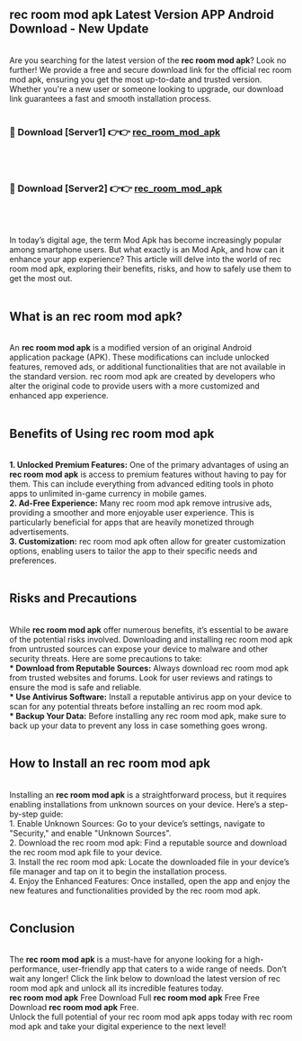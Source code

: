 ## rec room mod apk Latest Version APP Android Download - New Update
<br>
Are you searching for the latest version of the <strong>rec room mod apk</strong>? Look no further! We provide a free and secure download link for the official rec room mod apk, ensuring you get the most up-to-date and trusted version. Whether you're a new user or someone looking to upgrade, our download link guarantees a fast and smooth installation process.
<br>
<br>
<h3>🔴 Download [Server1] 👉👉 <a href="https://modyolo.store/rec+room+mod+apk">rec_room_mod_apk</a></h3><br>
<br>
<h3>🔴 Download [Server2] 👉👉 <a href="https://modyolo.store/rec+room+mod+apk">rec_room_mod_apk</a></h3><br>
<br>
<br>
In today’s digital age, the term Mod Apk has become increasingly popular among smartphone users. But what exactly is an Mod Apk, and how can it enhance your app experience? This article will delve into the world of rec room mod apk, exploring their benefits, risks, and how to safely use them to get the most out.
<br>
<br>
<h2>What is an rec room mod apk?</h2>
<br>
An <strong>rec room mod apk</strong> is a modified version of an original Android application package (APK). These modifications can include unlocked features, removed ads, or additional functionalities that are not available in the standard version. rec room mod apk are created by developers who alter the original code to provide users with a more customized and enhanced app experience.
<br>
<br>
<h2>Benefits of Using rec room mod apk</h2>
<br>
<strong> 1. Unlocked Premium Features:</strong> One of the primary advantages of using an <strong>rec room mod apk</strong> is access to premium features without having to pay for them. This can include everything from advanced editing tools in photo apps to unlimited in-game currency in mobile games.
<br>
<strong> 2. Ad-Free Experience:</strong> Many rec room mod apk remove intrusive ads, providing a smoother and more enjoyable user experience. This is particularly beneficial for apps that are heavily monetized through advertisements.
<br>
<strong> 3. Customization:</strong> rec room mod apk often allow for greater customization options, enabling users to tailor the app to their specific needs and preferences.
<br>
<br>
<h2>Risks and Precautions</h2>
<br>
While <strong>rec room mod apk</strong> offer numerous benefits, it’s essential to be aware of the potential risks involved. Downloading and installing rec room mod apk from untrusted sources can expose your device to malware and other security threats. Here are some precautions to take:
<br>
<strong> * Download from Reputable Sources:</strong> Always download rec room mod apk from trusted websites and forums. Look for user reviews and ratings to ensure the mod is safe and reliable.
<br>
<strong> * Use Antivirus Software:</strong> Install a reputable antivirus app on your device to scan for any potential threats before installing an rec room mod apk.
<br>
<strong> * Backup Your Data:</strong> Before installing any rec room mod apk, make sure to back up your data to prevent any loss in case something goes wrong.
<br>
<br>
<h2>How to Install an rec room mod apk</h2>
<br>
Installing an <strong>rec room mod apk</strong> is a straightforward process, but it requires enabling installations from unknown sources on your device. Here’s a step-by-step guide:
<br>
 1. Enable Unknown Sources: Go to your device’s settings, navigate to "Security," and enable "Unknown Sources".
<br>
 2. Download the rec room mod apk: Find a reputable source and download the rec room mod apk file to your device.
<br>
 3. Install the rec room mod apk: Locate the downloaded file in your device’s file manager and tap on it to begin the installation process.
<br>
 4. Enjoy the Enhanced Features: Once installed, open the app and enjoy the new features and functionalities provided by the rec room mod apk.
<br>
<br>
<h2><strong>Conclusion</strong></h2>
<br>
The <strong>rec room mod apk</strong> is a must-have for anyone looking for a high-performance, user-friendly app that caters to a wide range of needs. Don’t wait any longer! Click the link below to download the latest version of rec room mod apk and unlock all its incredible features today.
<br>
<strong>rec room mod apk</strong> Free Download Full <strong>rec room mod apk</strong> Free Free Download <strong>rec room mod apk</strong> Free.
<br>
Unlock the full potential of your rec room mod apk apps today with rec room mod apk and take your digital experience to the next level!